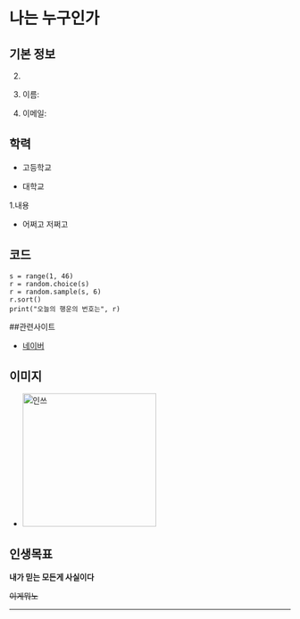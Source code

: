 # 나는 누구인가

## 기본 정보

2. 

3. 이름:

4. 이메일:

## 학력

- 고등학교

- 대학교

1.내용

* 어쩌고 저쩌고

## 코드

```import
s = range(1, 46)
r = random.choice(s)
r = random.sample(s, 6)
r.sort()
print("오늘의 행운의 번호는", r)
```

##관련사이트

- [네이버](http://www.naver.com)

## 이미지

- <img src="file:///C:/Users/SSAFY/AppData/Roaming/marktext/images/08f855ab2cbb7bd3f50ab3838e468577282a9125.jpg" title="" alt="인쓰" width="239">

## 인생목표

**내가 믿는 모든게 사실이다**  

~~이게뭐노~~ 

---
